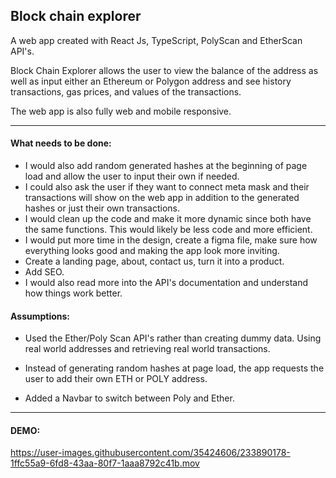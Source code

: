 ## Block chain explorer

A web app created with React Js, TypeScript, PolyScan and EtherScan API's.

Block Chain Explorer allows the user to view the balance of the address as well as input either an Ethereum or Polygon address and see history transactions, gas prices, and values of the transactions.

The web app is also fully web and mobile responsive.

---
#### What needs to be done:
- I would also add random generated hashes at the beginning of page load and allow the user to input their own if needed.
- I could also ask the user if they want to connect meta mask and their transactions will show on the web app in addition to the generated hashes or just their own transactions.
- I would clean up the code and make it more dynamic since both have the same functions.
This would likely be less code and more efficient.
- I would put more time in the design, create a figma file, make sure how everything looks good and making the app look more inviting.
- Create a landing page, about, contact us, turn it into a product.
- Add SEO.
- I would also read more into the API's documentation and understand how things work better.

#### Assumptions:
- Used the Ether/Poly Scan API's rather than creating dummy data. Using real world addresses and retrieving real world transactions.

- Instead of generating random hashes at page load, the app requests the user to add their own ETH or POLY address.

- Added a Navbar to switch between Poly and Ether.

---

#### DEMO:

https://user-images.githubusercontent.com/35424606/233890178-1ffc55a9-6fd8-43aa-80f7-1aaa8792c41b.mov








